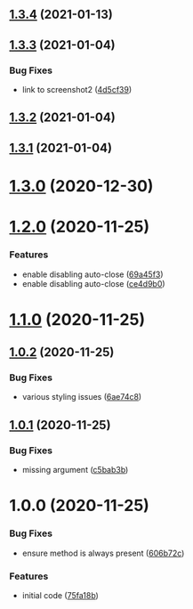## [1.3.4](https://github.com/erdDEVcode/react-transaction-toasts/compare/v1.3.3...v1.3.4) (2021-01-13)

## [1.3.3](https://github.com/erdDEVcode/react-transaction-toasts/compare/v1.3.2...v1.3.3) (2021-01-04)


### Bug Fixes

* link to screenshot2 ([4d5cf39](https://github.com/erdDEVcode/react-transaction-toasts/commit/4d5cf397afcad2bab7845d7d854f8bcb507ee7ad))

## [1.3.2](https://github.com/erdDEVcode/react-transaction-toasts/compare/v1.3.1...v1.3.2) (2021-01-04)

## [1.3.1](https://github.com/erdDEVcode/react-transaction-toasts/compare/v1.3.0...v1.3.1) (2021-01-04)

# [1.3.0](https://github.com/erdDEVcode/react-transaction-toasts/compare/v1.2.0...v1.3.0) (2020-12-30)

# [1.2.0](https://github.com/erdDEVcode/react-transaction-toasts/compare/v1.1.0...v1.2.0) (2020-11-25)


### Features

* enable disabling auto-close ([69a45f3](https://github.com/erdDEVcode/react-transaction-toasts/commit/69a45f33d0ea4797c6763b1e597870bb78cc2df2))
* enable disabling auto-close ([ce4d9b0](https://github.com/erdDEVcode/react-transaction-toasts/commit/ce4d9b06da8828bbbdb0c3e7f565afa68dc03908))

# [1.1.0](https://github.com/erdDEVcode/react-transaction-toasts/compare/v1.0.2...v1.1.0) (2020-11-25)

## [1.0.2](https://github.com/erdDEVcode/react-transaction-toasts/compare/v1.0.1...v1.0.2) (2020-11-25)


### Bug Fixes

* various styling issues ([6ae74c8](https://github.com/erdDEVcode/react-transaction-toasts/commit/6ae74c872cec3197683a4211e113db0db0104e00))

## [1.0.1](https://github.com/erdDEVcode/react-transaction-toasts/compare/v1.0.0...v1.0.1) (2020-11-25)


### Bug Fixes

* missing argument ([c5bab3b](https://github.com/erdDEVcode/react-transaction-toasts/commit/c5bab3b7c52dbf695f6dc190c9b5cc3225fb26cf))

# 1.0.0 (2020-11-25)


### Bug Fixes

* ensure method is always present ([606b72c](https://github.com/erdDEVcode/react-transaction-toasts/commit/606b72c1277bb70fab9770aaca942a690934a90c))


### Features

* initial code ([75fa18b](https://github.com/erdDEVcode/react-transaction-toasts/commit/75fa18bdc00a02c142a31a2d5c420365f89430fb))
